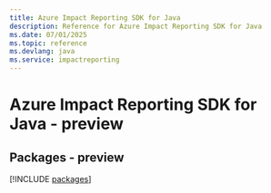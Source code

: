 ```yaml
---
title: Azure Impact Reporting SDK for Java
description: Reference for Azure Impact Reporting SDK for Java
ms.date: 07/01/2025
ms.topic: reference
ms.devlang: java
ms.service: impactreporting
---
```

# Azure Impact Reporting SDK for Java - preview
## Packages - preview
[!INCLUDE [packages](impact-reporting-index.md)]